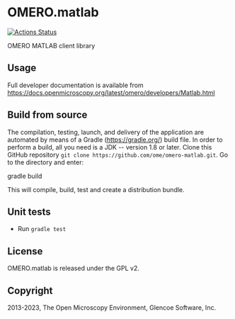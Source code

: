 # OMERO.matlab

[![Actions Status](https://github.com/ome/omero-matlab/workflows/Gradle/badge.svg)](https://github.com/ome/omero-matlab/actions)

OMERO MATLAB client library

## Usage

Full developer documentation is available from
https://docs.openmicroscopy.org/latest/omero/developers/Matlab.html

## Build from source

The compilation, testing, launch, and delivery of the application are
automated by means of a Gradle (https://gradle.org/) build file.
In order to perform a build, all you need is
a JDK -- version 1.8 or later.
Clone this GitHub repository `git clone https://github.com/ome/omero-matlab.git`.
Go to the directory and enter:

  gradle build

This will compile, build, test and create a distribution bundle.

## Unit tests
 * Run `gradle test`


## License

OMERO.matlab is released under the GPL v2.

## Copyright

2013-2023, The Open Microscopy Environment, Glencoe Software, Inc.
